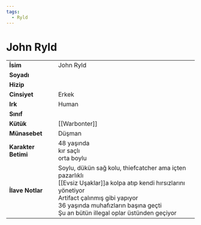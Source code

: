 ```yaml
---
tags:
  - Ryld
---  
```

# John Ryld   
|  |  |  
|---|---|  
| **İsim** | John Ryld|  
| **Soyadı** | |  
| **Hizip** | |  
| **Cinsiyet** | Erkek|  
| **Irk** | Human|  
| **Sınıf** | |  
| **Kütük** | [[Warbonter]]|  
| **Münasebet** | Düşman|  
| **Karakter Betimi** | 48 yaşında<br>kır saçlı<br>orta boylu|  
| **İlave Notlar** | Soylu, dükün sağ kolu, thiefcatcher ama içten pazarlıklı<br>[[Evsiz Uşaklar]]a kolpa atıp kendi hırsızlarını yönetiyor<br>Artifact çalınmış gibi yapıyor<br>36 yaşında muhafızların başına geçti<br>Şu an bütün illegal oplar üstünden geçiyor|  
